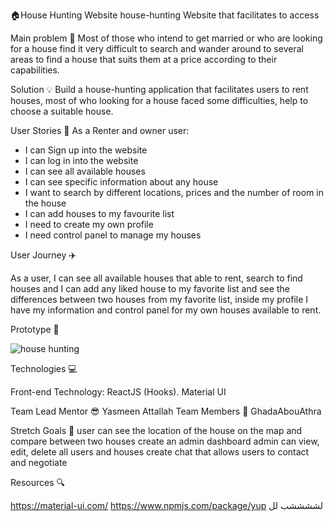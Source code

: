 🏠House Hunting Website 
house-hunting Website that facilitates to access 

Main problem 🌚
Most of those who intend to get married or who are looking for a house find it very difficult to search and wander around to several areas to find a house that suits them at a price according to their capabilities.

Solution 💡
Build a house-hunting application that facilitates users to rent houses, most of who looking for a house faced some difficulties, help to choose a suitable house.

User Stories 📖
As a Renter and owner user:

   * I can Sign up into the website
   * I can log in into the website
   *  I can see all available houses
   * I can see specific information about any house
   * I want to search by different locations, prices and the number of room in the house
   * I can add houses to my favourite list
   * I need to create my own profile
   * I need control panel to manage my houses

  User Journey ✈️
  
  As a user, I can see all available houses that able to rent, search to find houses and I can add any liked house to my favorite list and see the differences between two houses from my favorite list, inside my profile I have my information and control panel for my own houses available to rent.

  Prototype 🎨
  
![house hunting](https://github.com/GadaAhmed/House-Hunting/assets/130051751/b76b9662-7a2d-4279-8256-b3c6e80b1f84)


 Technologies 💻

  Front-end Technology:
ReactJS (Hooks).
Material UI

Team
Lead Mentor 😎
Yasmeen Attallah
Team Members 👥
GhadaAbouAthra

Stretch Goals 🥅
user can see the location of the house on the map and compare between two houses
create an admin dashboard
admin can view, edit, delete all users and houses
create chat that allows users to contact and negotiate

Resources 🔍

https://material-ui.com/
https://www.npmjs.com/package/yup
لششششب
لل
